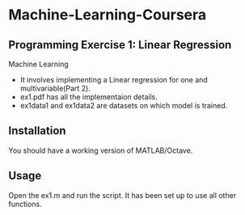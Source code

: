 # Machine-Learning-Coursera

## Programming Exercise 1: Linear Regression
Machine Learning<br>
* It involves implementing a Linear regression for one and multivariable(Part 2). 
* ex1.pdf has all the implementaion details. 
* ex1data1 and ex1data2 are datasets on which model is trained.

## Installation
You should have a working version of MATLAB/Octave.

## Usage
Open the ex1.m and run the script. It has been set up to use all other functions.
